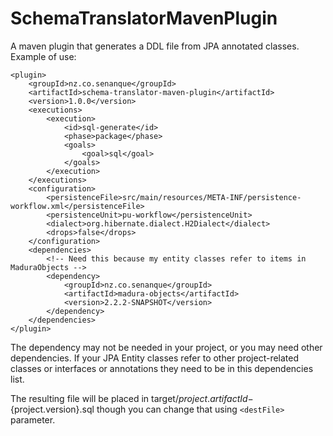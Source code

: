 SchemaTranslatorMavenPlugin
===========================

A maven plugin that generates a DDL file from JPA annotated classes.
Example of use:

````
<plugin>
	<groupId>nz.co.senanque</groupId>
	<artifactId>schema-translator-maven-plugin</artifactId>
	<version>1.0.0</version>
	<executions>
		<execution>
			<id>sql-generate</id>
			<phase>package</phase>
			<goals>
				<goal>sql</goal>
			</goals>
		</execution>
	</executions>
	<configuration>
		<persistenceFile>src/main/resources/META-INF/persistence-workflow.xml</persistenceFile>
		<persistenceUnit>pu-workflow</persistenceUnit>
		<dialect>org.hibernate.dialect.H2Dialect</dialect>
		<drops>false</drops>
	</configuration>
	<dependencies>
		<!-- Need this because my entity classes refer to items in MaduraObjects -->
		<dependency>
			<groupId>nz.co.senanque</groupId>
			<artifactId>madura-objects</artifactId>
			<version>2.2.2-SNAPSHOT</version>
		</dependency>
	</dependencies>
</plugin>
````

The dependency may not be needed in your project, or you may need other dependencies. If your JPA Entity classes
refer to other project-related classes or interfaces or annotations they need to be in this dependencies list.

The resulting file will be placed in target/${project.artifactId}-${project.version}.sql though you can change that
using `<destFile>` parameter.